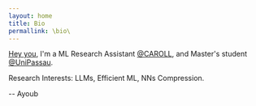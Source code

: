 ```yaml
---
layout: home
title: Bio
permallink: \bio\
---
```



[Hey you](https://www.youtube.com/watch?v=c-MU_5VkjtE), 
I'm a ML Research Assistant [@CAROLL](https://ca-roll.github.io/), and Master's student
[@UniPassau](https://www.uni-passau.de/en/msc-compmaths).

Research Interests: LLMs, Efficient ML, NNs Compression.

-- Ayoub
